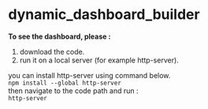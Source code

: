 # dynamic_dashboard_builder

**To see the dashboard, please :**

1. download the code. <br />
2. run it on a local server (for example http-server). <br />

you can install http-server using command below. <br />
         ```npm install --global http-server ``` <br />
then navigate to the code path and run : <br />
        ``` http-server ``` <br />
